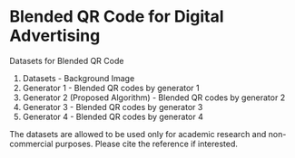 # Blended QR Code for Digital Advertising

Datasets for Blended QR Code

1. Datasets - Background Image
2. Generator 1 - Blended QR codes by generator 1
3. Generator 2 (Proposed Algorithm) - Blended QR codes by generator 2
4. Generator 3 - Blended QR codes by generator 3
5. Generator 4 - Blended QR codes by generator 4

The datasets are allowed to be used only for academic research and non-commercial purposes. Please cite the reference if interested.

